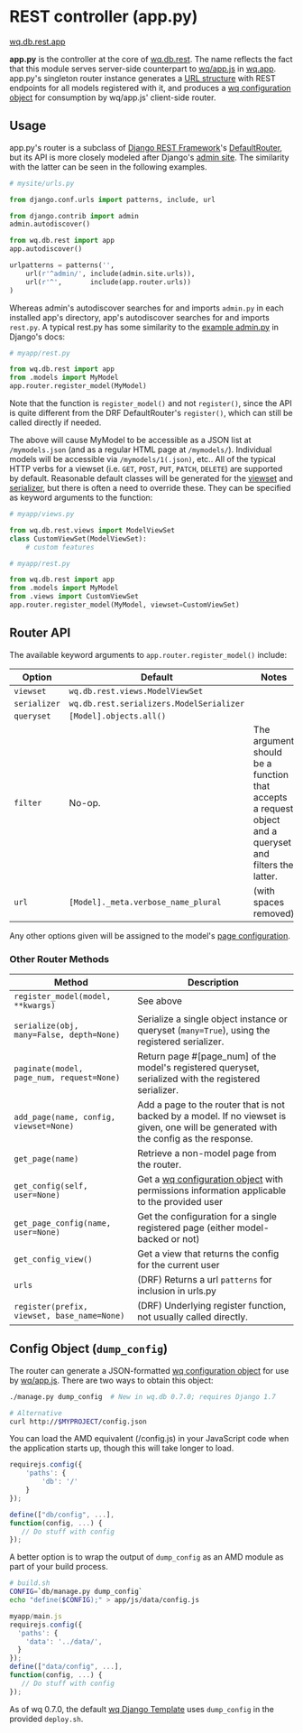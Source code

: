 REST controller (app.py)
========================

[wq.db.rest.app]

**app.py** is the controller at the core of [wq.db.rest].  The name reflects the fact that this module serves server-side counterpart to [wq/app.js] in [wq.app].  app.py's singleton router instance generates a [URL structure] with REST endpoints for all models registered with it, and produces a [wq configuration object] for consumption by wq/app.js' client-side router.

## Usage

app.py's router is a subclass of [Django REST Framework]'s [DefaultRouter], but its API is more closely modeled after Django's [admin site].  The similarity with the latter can be seen in the following examples.

```python
# mysite/urls.py

from django.conf.urls import patterns, include, url

from django.contrib import admin
admin.autodiscover()

from wq.db.rest import app
app.autodiscover()

urlpatterns = patterns('',
    url(r'^admin/', include(admin.site.urls)),
    url(r'^',       include(app.router.urls))
)
```

Whereas admin's autodiscover searches for and imports `admin.py` in each installed app's directory, app's autodiscover searches for and imports `rest.py`.  A typical rest.py has some similarity to the [example admin.py] in Django's docs:

```python
# myapp/rest.py

from wq.db.rest import app
from .models import MyModel
app.router.register_model(MyModel)
```

Note that the function is `register_model()` and not `register()`, since the API is quite different from the DRF DefaultRouter's `register()`, which can still be called directly if needed.

The above will cause MyModel to be accessible as a JSON list at `/mymodels.json` (and as a regular HTML page at `/mymodels/`).  Individual models will be accessible via `/mymodels/1(.json)`, etc..  All of the typical HTTP verbs for a viewset (i.e. `GET`, `POST`, `PUT`, `PATCH`, `DELETE`) are supported by default.  Reasonable default classes will be generated for the [viewset] and [serializer], but there is often a need to override these.  They can be specified as keyword arguments to the function:

```python
# myapp/views.py

from wq.db.rest.views import ModelViewSet
class CustomViewSet(ModelViewSet):
    # custom features
```
```python
# myapp/rest.py

from wq.db.rest import app
from .models import MyModel
from .views import CustomViewSet
app.router.register_model(MyModel, viewset=CustomViewSet)
```

## Router API

The available keyword arguments to `app.router.register_model()` include:

| Option | Default | Notes |
|--------|---------|-------|
| `viewset` | `wq.db.rest.views.ModelViewSet` | |
| `serializer` | `wq.db.rest.serializers.ModelSerializer` | |
| `queryset` | `[Model].objects.all()` | |
| `filter` | No-op. | The argument should be a function that accepts a request object and a queryset and filters the latter. |
| `url` | `[Model]._meta.verbose_name_plural` | (with spaces removed) |

Any other options given will be assigned to the model's [page configuration].

### Other Router Methods
| Method | Description |
|--------|-------------|
| `register_model(model, **kwargs)` | See above
| `serialize(obj, many=False, depth=None)` | Serialize a single object instance or queryset (`many=True`), using the registered serializer.
| `paginate(model, page_num, request=None)` | Return page #[page_num] of the model's registered queryset, serialized with the registered serializer.
| `add_page(name, config, viewset=None)` | Add a page to the router that is not backed by a model.  If no viewset is given, one will be generated with the config as the response.
| `get_page(name)` | Retrieve a non-model page from the router.
| `get_config(self, user=None)` | Get a [wq configuration object] with permissions information applicable to the provided user
| `get_page_config(name, user=None)` | Get the configuration for a single registered page (either model-backed or not)
| `get_config_view()` | Get a view that returns the config for the current user
| `urls` | (DRF) Returns a url `patterns` for inclusion in urls.py
| `register(prefix, viewset, base_name=None)` | (DRF) Underlying register function, not usually called directly.

## Config Object (`dump_config`)

The router can generate a JSON-formatted [wq configuration object] for use by [wq/app.js].  There are two ways to obtain this object:

```bash
./manage.py dump_config  # New in wq.db 0.7.0; requires Django 1.7

# Alternative
curl http://$MYPROJECT/config.json
````

You can load the AMD equivalent (/config.js) in your JavaScript code when the application starts up, though this will take longer to load.

```javascript
requirejs.config({
    'paths': {
        'db': '/'
    }
});

define(["db/config", ...],
function(config, ...) {
   // Do stuff with config
});
```

A better option is to wrap the output of `dump_config` as an AMD module as part of your build process.

```bash
# build.sh
CONFIG=`db/manage.py dump_config`
echo "define($CONFIG);" > app/js/data/config.js
```

```javascript
myapp/main.js
requirejs.config({
  'paths': {
    'data': '../data/',
  }
});
define(["data/config", ...],
function(config, ...) {
   // Do stuff with config
});
```

As of wq 0.7.0, the default [wq Django Template] uses `dump_config` in the provided `deploy.sh`.

[wq.db.rest.app]: https://github.com/wq/wq.db/blob/master/rest/app.py
[wq.db.rest]: http://wq.io/docs/about-rest
[wq/app.js]: http://wq.io/docs/app-js
[wq.app]: http://wq.io/wq.app
[URL structure]: http://wq.io/docs/url-structure
[wq configuration object]: http://wq.io/docs/config
[Django REST Framework]: http://django-rest-framework.org/
[DefaultRouter]: http://django-rest-framework.org/api-guide/routers
[admin site]: https://docs.djangoproject.com/en/dev/ref/contrib/admin/
[example admin.py]: https://docs.djangoproject.com/en/dev/ref/contrib/admin/#django.contrib.admin.ModelAdmin
[viewset]: http://wq.io/docs/views
[serializer]: http://wq.io/docs/serializers
[page configuration]: http://wq.io/docs/config
[wq Django Template]: https://github.com/wq/django-wq-template
